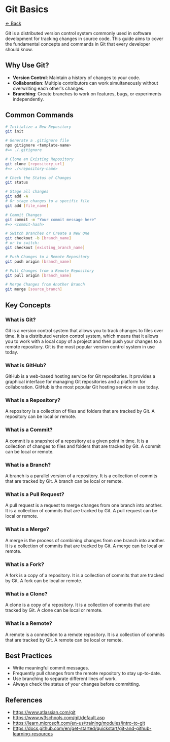 # Git Basics

[<- Back](../README.md)

Git is a distributed version control system commonly used in software
development for tracking changes in source code. This guide aims to cover the
fundamental concepts and commands in Git that every developer should know.

## Why Use Git?

- **Version Control**: Maintain a history of changes to your code.
- **Collaboration**: Multiple contributors can work simultaneously without overwriting each other's changes.
- **Branching**: Create branches to work on features, bugs, or experiments independently.

## Common Commands

```bash
# Initialize a New Repository
git init

# Generate a .gitignore file
npx gitignore <template-name>
#=> ./.gitignore

# Clone an Existing Repository
git clone [repository_url]
#=> ./<repository-name>

# Check the Status of Changes
git status

# Stage all changes
git add -A
# Or stage changes to a specific file
git add [file_name]

# Commit Changes
git commit -m "Your commit message here"
#=> <commit-hash>

# Switch Branches or Create a New One
git checkout -b [branch_name]
# or to switch:
git checkout [existing_branch_name]

# Push Changes to a Remote Repository
git push origin [branch_name]

# Pull Changes from a Remote Repository
git pull origin [branch_name]

# Merge Changes from Another Branch
git merge [source_branch]
```

## Key Concepts

### What is Git?

Git is a version control system that allows you to track changes to files over
time. It is a distributed version control system, which means that it allows
you to work with a local copy of a project and then push your changes to a
remote repository. Git is the most popular version control system in use today.

### What is GitHub?

GitHub is a web-based hosting service for Git repositories. It provides a
graphical interface for managing Git repositories and a platform for
collaboration. GitHub is the most popular Git hosting service in use today.

### What is a Repository?

A repository is a collection of files and folders that are tracked by Git. A
repository can be local or remote.

### What is a Commit?

A commit is a snapshot of a repository at a given point in time. It is a
collection of changes to files and folders that are tracked by Git. A commit
can be local or remote.

### What is a Branch?

A branch is a parallel version of a repository. It is a collection of commits
that are tracked by Git. A branch can be local or remote.

### What is a Pull Request?

A pull request is a request to merge changes from one branch into another. It
is a collection of commits that are tracked by Git. A pull request can be local
or remote.

### What is a Merge?

A merge is the process of combining changes from one branch into another. It is
a collection of commits that are tracked by Git. A merge can be local or
remote.

### What is a Fork?

A fork is a copy of a repository. It is a collection of commits that are
tracked by Git. A fork can be local or remote.

### What is a Clone?

A clone is a copy of a repository. It is a collection of commits that are
tracked by Git. A clone can be local or remote.

### What is a Remote?

A remote is a connection to a remote repository. It is a collection of commits
that are tracked by Git. A remote can be local or remote.

## Best Practices

- Write meaningful commit messages.
- Frequently pull changes from the remote repository to stay up-to-date.
- Use branching to separate different lines of work.
- Always check the status of your changes before committing.

## References

- https://www.atlassian.com/git
- https://www.w3schools.com/git/default.asp
- https://learn.microsoft.com/en-us/training/modules/intro-to-git
- https://docs.github.com/en/get-started/quickstart/git-and-github-learning-resources
